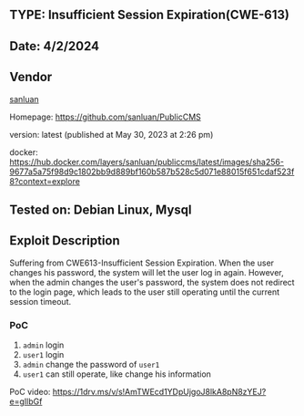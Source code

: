 ## TYPE: Insufficient Session Expiration(CWE-613)

## Date: 4/2/2024
## Vendor
[sanluan](https://github.com/sanluan)

Homepage: https://github.com/sanluan/PublicCMS

version: latest (published at May 30, 2023 at 2:26 pm)

docker: https://hub.docker.com/layers/sanluan/publiccms/latest/images/sha256-9677a5a75f98d9c1802bb9d889bf160b587b528c5d071e88015f651cdaf523f8?context=explore

## Tested on: Debian Linux, Mysql

## Exploit Description
Suffering from CWE613-Insufficient Session Expiration. 
When the user changes his password, the system will let the user log in again. However, when the admin changes the user's password, the system does not redirect to the login page, which leads to the user still operating until the current session timeout.

### PoC
1. `admin` login
2. `user1` login
3. `admin` change the password of  `user1`
4. `user1` can still operate, like change his information

PoC video: https://1drv.ms/v/s!AmTWEcd1YDpUjgoJ8lkA8pN8zYEJ?e=gIlbGf
